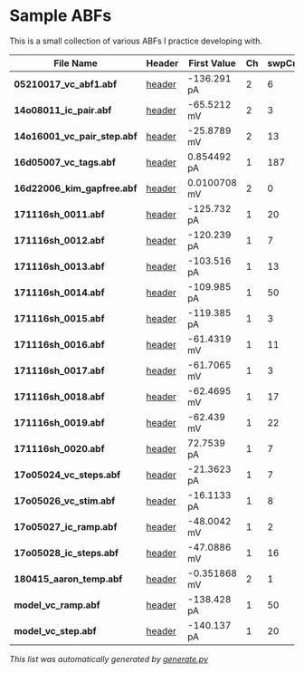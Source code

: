 # Sample ABFs
This is a small collection of various ABFs I practice developing with.

File Name | Header | First Value | Ch | swpCnt | swpLen | Protocol
--- | --- | --- | --- | --- | --- | ---
**05210017_vc_abf1.abf** | [header](headers/05210017_vc_abf1.md) | -136.291 pA | 2 | 6 | 1.5 s | Apply ACh with imaging (VC) 2 (no movies).pro | 
**14o08011_ic_pair.abf** | [header](headers/14o08011_ic_pair.md) | -65.5212 mV | 2 | 3 | 60.0 s | pair-loose-60.pro | 
**14o16001_vc_pair_step.abf** | [header](headers/14o16001_vc_pair_step.md) | -25.8789 mV | 2 | 13 | 4.0 s | pair-MTIV.pro | 
**16d05007_vc_tags.abf** | [header](headers/16d05007_vc_tags.md) | 0.854492 pA | 1 | 187 | 2.0 s | 0402 VC 2s MT-50.pro | 
**16d22006_kim_gapfree.abf** | [header](headers/16d22006_kim_gapfree.md) | 0.0100708 mV | 2 | 0 | 48.3 s | mapping.pro | 
**171116sh_0011.abf** | [header](headers/171116sh_0011.md) | -125.732 pA | 1 | 20 | 0.5 s | 0201 memtest.pro | 
**171116sh_0012.abf** | [header](headers/171116sh_0012.md) | -120.239 pA | 1 | 7 | 3.5 s | 0202 IV dual.pro | 
**171116sh_0013.abf** | [header](headers/171116sh_0013.md) | -103.516 pA | 1 | 13 | 1.0 s | 0203 IV fast.pro | 
**171116sh_0014.abf** | [header](headers/171116sh_0014.md) | -109.985 pA | 1 | 50 | 0.1 s | 0204 Cm ramp.pro | 
**171116sh_0015.abf** | [header](headers/171116sh_0015.md) | -119.385 pA | 1 | 3 | 10.0 s | 0221 VC sine sweep 70 +- 5 mV.pro | 
**171116sh_0016.abf** | [header](headers/171116sh_0016.md) | -61.4319 mV | 1 | 11 | 1.0 s | 0111 continuous ramp.pro | 
**171116sh_0017.abf** | [header](headers/171116sh_0017.md) | -61.7065 mV | 1 | 3 | 10.0 s | 0121 IC sine sweep 0 +- 20 pA.pro | 
**171116sh_0018.abf** | [header](headers/171116sh_0018.md) | -62.4695 mV | 1 | 17 | 3.0 s | 0113 steps dual -100 to 300 step 25.pro | 
**171116sh_0019.abf** | [header](headers/171116sh_0019.md) | -62.439 mV | 1 | 22 | 3.0 s | 0114 steps dual -100 to 2000 step 100.pro | 
**171116sh_0020.abf** | [header](headers/171116sh_0020.md) | 72.7539 pA | 1 | 7 | 10.0 s | 0406 VC 10s MT-50.pro | 
**17o05024_vc_steps.abf** | [header](headers/17o05024_vc_steps.md) | -21.3623 pA | 1 | 7 | 3.5 s | 0202 IV dual.pro | 
**17o05026_vc_stim.abf** | [header](headers/17o05026_vc_stim.md) | -16.1133 pA | 1 | 8 | 10.0 s | 0501 opto -50.pro | 
**17o05027_ic_ramp.abf** | [header](headers/17o05027_ic_ramp.md) | -48.0042 mV | 1 | 2 | 1.0 s | 0111 continuous ramp.pro | 
**17o05028_ic_steps.abf** | [header](headers/17o05028_ic_steps.md) | -47.0886 mV | 1 | 16 | 3.0 s | 0112 steps dual -50 to 150 step 10.pro | 
**180415_aaron_temp.abf** | [header](headers/180415_aaron_temp.md) | -0.351868 mV | 2 | 1 | 1.0 s | PacemakerTempTest.pro | 
**model_vc_ramp.abf** | [header](headers/model_vc_ramp.md) | -138.428 pA | 1 | 50 | 0.1 s | 0204 Cm ramp.pro | 
**model_vc_step.abf** | [header](headers/model_vc_step.md) | -140.137 pA | 1 | 20 | 0.5 s | 0201 memtest.pro | 


_This list was automatically generated by [generate.py](headers/generate.py)_

